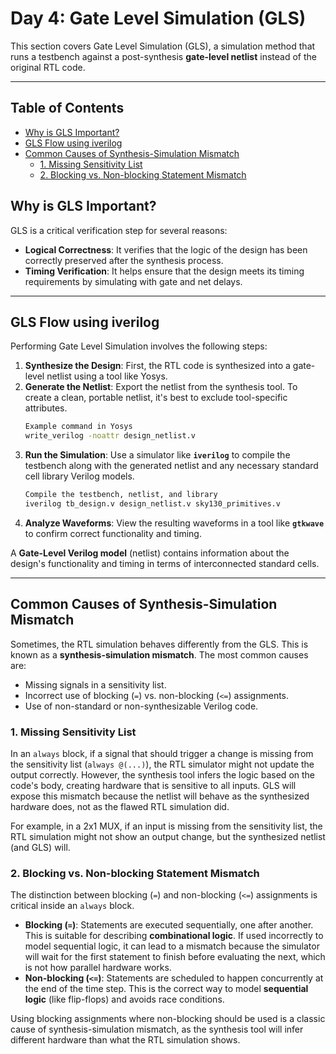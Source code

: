 # Day 4: Gate Level Simulation (GLS) 

This section covers Gate Level Simulation (GLS), a simulation method that runs a testbench against a post-synthesis **gate-level netlist** instead of the original RTL code.

---
## Table of Contents

- [Why is GLS Important?](#why-is-gls-important)
- [GLS Flow using iverilog](#gls-flow-using-iverilog-)
- [Common Causes of Synthesis-Simulation Mismatch](#common-causes-of-synthesis-simulation-mismatch-)
  - [1. Missing Sensitivity List](#1-missing-sensitivity-list)
  - [2. Blocking vs. Non-blocking Statement Mismatch](#2-blocking-vs-non-blocking-statement-mismatch)

## Why is GLS Important?

GLS is a critical verification step for several reasons:

-   **Logical Correctness**: It verifies that the logic of the design has been correctly preserved after the synthesis process.
-   **Timing Verification**: It helps ensure that the design meets its timing requirements by simulating with gate and net delays.

---

## GLS Flow using iverilog 

Performing Gate Level Simulation involves the following steps:



1.  **Synthesize the Design**: First, the RTL code is synthesized into a gate-level netlist using a tool like Yosys.
2.  **Generate the Netlist**: Export the netlist from the synthesis tool. To create a clean, portable netlist, it's best to exclude tool-specific attributes.
    ```bash
    Example command in Yosys
    write_verilog -noattr design_netlist.v
    ```
3.  **Run the Simulation**: Use a simulator like **`iverilog`** to compile the testbench along with the generated netlist and any necessary standard cell library Verilog models.
    ```bash
    Compile the testbench, netlist, and library
    iverilog tb_design.v design_netlist.v sky130_primitives.v
    ```
4.  **Analyze Waveforms**: View the resulting waveforms in a tool like **`gtkwave`** to confirm correct functionality and timing.

A **Gate-Level Verilog model** (netlist) contains information about the design's functionality and timing in terms of interconnected standard cells.

---

## Common Causes of Synthesis-Simulation Mismatch 

Sometimes, the RTL simulation behaves differently from the GLS. This is known as a **synthesis-simulation mismatch**. The most common causes are:

-   Missing signals in a sensitivity list.
-   Incorrect use of blocking (`=`) vs. non-blocking (`<=`) assignments.
-   Use of non-standard or non-synthesizable Verilog code.

### 1. Missing Sensitivity List

In an `always` block, if a signal that should trigger a change is missing from the sensitivity list (`always @(...)`), the RTL simulator might not update the output correctly. However, the synthesis tool infers the logic based on the code's body, creating hardware that is sensitive to all inputs. GLS will expose this mismatch because the netlist will behave as the synthesized hardware does, not as the flawed RTL simulation did.

For example, in a 2x1 MUX, if an input is missing from the sensitivity list, the RTL simulation might not show an output change, but the synthesized netlist (and GLS) will.

### 2. Blocking vs. Non-blocking Statement Mismatch

The distinction between blocking (`=`) and non-blocking (`<=`) assignments is critical inside an `always` block.

-   **Blocking (`=`)**: Statements are executed sequentially, one after another. This is suitable for describing **combinational logic**. If used incorrectly to model sequential logic, it can lead to a mismatch because the simulator will wait for the first statement to finish before evaluating the next, which is not how parallel hardware works.
-   **Non-blocking (`<=`)**: Statements are scheduled to happen concurrently at the end of the time step. This is the correct way to model **sequential logic** (like flip-flops) and avoids race conditions.

Using blocking assignments where non-blocking should be used is a classic cause of synthesis-simulation mismatch, as the synthesis tool will infer different hardware than what the RTL simulation shows.

